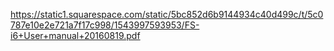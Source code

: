 https://static1.squarespace.com/static/5bc852d6b9144934c40d499c/t/5c0787e10e2e721a7f17c998/1543997593953/FS-i6+User+manual+20160819.pdf

